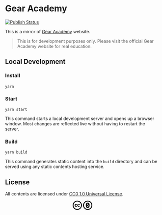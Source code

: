 # Gear Academy

[![Publish Status](https://github.com/gear-dapps/academy/workflows/Publish/badge.svg)](https://github.com/gear-dapps/academy/actions/workflows/publish.yml?query=branch%3Amaster)

This is a mirror of [Gear Academy](https://academy.gear.foundation) website.

> This is for development purposes only. Please visit the official Gear Academy website for real education.

## Local Development

### Install

```
yarn
```

### Start

```
yarn start
```

This command starts a local development server and opens up a browser window. Most changes are reflected live without having to restart the server.

### Build

```
yarn build
```

This command generates static content into the `build` directory and can be served using any static contents hosting service.

## License

All contents are licensed under [CC0 1.0 Universal License](LICENSE).

<p align=center>
  <img src="static/img/cc.svg" width="30" alt="CC" />
  <img src="static/img/zero.svg" width="30" alt="BY" />
</p>
